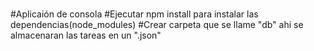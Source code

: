 ###
#Aplicaión de consola
#Ejecutar npm install para instalar las dependencias(node_modules)
#Crear carpeta que se llame "db" ahi se almacenaran las tareas en un ".json"
